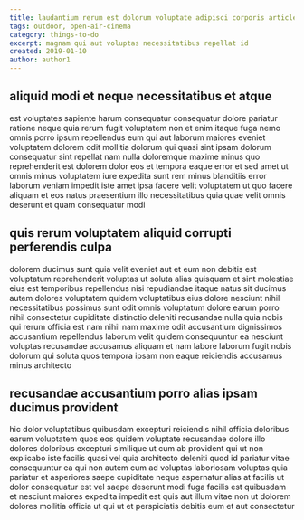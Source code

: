 ```yaml
---
title: laudantium rerum est dolorum voluptate adipisci corporis article 2801
tags: outdoor, open-air-cinema
category: things-to-do
excerpt: magnam qui aut voluptas necessitatibus repellat id
created: 2019-01-10
author: author1
---
```


## aliquid modi et neque necessitatibus et atque

est voluptates sapiente harum consequatur consequatur dolore pariatur ratione neque quia rerum fugit voluptatem non et enim itaque fuga nemo omnis porro ipsum repellendus eum qui aut laborum maiores eveniet voluptatem dolorem odit mollitia dolorum qui quasi sint ipsam dolorum consequatur sint repellat nam nulla doloremque maxime minus quo reprehenderit est dolorem dolor eos et tempora eaque error et sed amet ut omnis minus voluptatem iure expedita sunt rem minus blanditiis error laborum veniam impedit iste amet ipsa facere velit voluptatem ut quo facere aliquam et eos natus praesentium illo necessitatibus quia quae velit omnis deserunt et quam consequatur modi

## quis rerum voluptatem aliquid corrupti perferendis culpa

dolorem ducimus sunt quia velit eveniet aut et eum non debitis est voluptatum reprehenderit voluptas ut soluta alias quisquam et sint molestiae eius est temporibus repellendus nisi repudiandae itaque natus sit ducimus autem dolores voluptatem quidem voluptatibus eius dolore nesciunt nihil necessitatibus possimus sunt odit omnis voluptatum dolore earum porro nihil consectetur cupiditate distinctio deleniti recusandae nulla quia nobis qui rerum officia est nam nihil nam maxime odit accusantium dignissimos accusantium repellendus laborum velit quidem consequuntur ea nesciunt voluptas recusandae accusamus aliquam et nam labore laborum fugit nobis dolorum qui soluta quos tempora ipsam non eaque reiciendis accusamus minus architecto

## recusandae accusantium porro alias ipsam ducimus provident

hic dolor voluptatibus quibusdam excepturi reiciendis nihil officia doloribus earum voluptatem quos eos quidem voluptate recusandae dolore illo dolores doloribus excepturi similique ut cum ab provident qui ut non explicabo iste facilis quasi vel quia architecto deleniti quod id pariatur vitae consequuntur ea qui non autem cum ad voluptas laboriosam voluptas quia pariatur et asperiores saepe cupiditate neque aspernatur alias at facilis ut dolor consequatur est vel saepe deserunt modi fuga facilis est quibusdam et nesciunt maiores expedita impedit est quis aut illum vitae non ut dolorem dolores mollitia officia ut qui ut et perspiciatis debitis eum et aut consectetur
